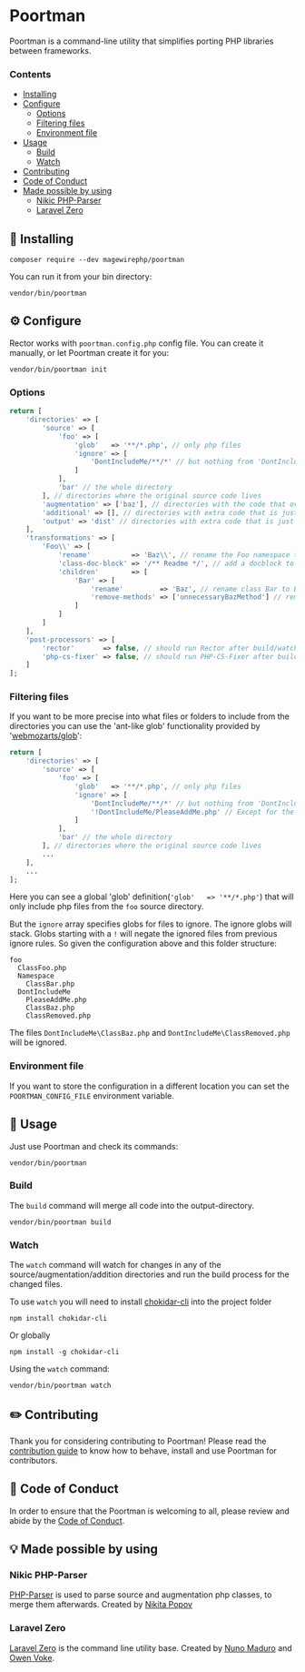 # Poortman
Poortman is a command-line utility that simplifies porting PHP libraries between frameworks.

### Contents

- [Installing](#electric_plug-installing)
- [Configure](#gear-configure)
  - [Options](#options)
  - [Filtering files](#filtering-files)
  - [Environment file](#environment-file)
- [Usage](#tada-usage)
  - [Build](#build)
  - [Watch](#watch)
- [Contributing](#pencil2-contributing)
- [Code of Conduct](#book-code-of-conduct)
- [Made possible by using](#bulb-made-possible-by-using)
  - [Nikic PHP-Parser](#nikic-php-parser)
  - [Laravel Zero](#laravel-zero)

## :electric_plug: Installing
```shell
composer require --dev magewirephp/poortman
```

You can run it from your bin directory:
```shell
vendor/bin/poortman
```

## :gear: Configure
Rector works with `poortman.config.php` config file. You can create it manually, or let Poortman create it for you:
```shell
vendor/bin/poortman init
```

### Options
```php
return [
    'directories' => [
        'source' => [
            'foo' => [
                'glob'   => '**/*.php', // only php files
                'ignore' => [
                    'DontIncludeMe/**/*' // but nothing from 'DontIncludeMe'
                ]
            ],
            'bar' // the whole directory
        ], // directories where the original source code lives
        'augmentation' => ['baz'], // directories with the code that overwrites the original classes
        'additional' => [], // directories with extra code that is just additional code to copy to the dist
        'output' => 'dist' // directories with extra code that is just additional code to copy to the dist
    ],
    'transformations' => [
        'Foo\\' => [
            'rename'          => 'Baz\\', // rename the Foo namespace to Baz
            'class-doc-block' => '/** Readme */', // add a docblock to all the classes in Foo
            'children'        => [
                'Bar' => [
                    'rename'         => 'Baz', // rename class Bar to Baz (with the namespace change it was Foo\Bar and becomes Baz\Baz)
                    'remove-methods' => ['unnecessaryBazMethod'] // remove the method from the class
                ]
            ]
        ]
    ],
    'post-processors' => [
        'rector'       => false, // should run Rector after build/watch?
        'php-cs-fixer' => false, // should run PHP-CS-Fixer after build/watch?
    ]
];
```

### Filtering files
If you want to be more precise into what files or folders to include from the directories you can use the 'ant-like glob' functionality provided by '[webmozarts/glob](https://github.com/webmozarts/glob)':
```php
return [
    'directories' => [
        'source' => [
            'foo' => [
                'glob'   => '**/*.php', // only php files
                'ignore' => [
                    'DontIncludeMe/**/*' // but nothing from 'DontIncludeMe'
                    '!DontIncludeMe/PleaseAddMe.php' // Except for the 'PleaseAddMe' file in 'DontIncludeMe'
                ]
            ],
            'bar' // the whole directory
        ], // directories where the original source code lives
        ...
    ],
    ...
];
```
Here you can see a global 'glob' definition(`'glob'   => '**/*.php'`) that will only include php files from the `foo` source directory.

But the `ignore` array specifies globs for files to ignore.
The ignore globs will stack. Globs starting with a `!` will negate the ignored files from previous ignore rules.
So given the configuration above and this folder structure:
```text
foo
  ClassFoo.php
  Namespace
    ClassBar.php
  DontIncludeMe
    PleaseAddMe.php
    ClassBaz.php
    ClassRemoved.php
```
The files `DontIncludeMe\ClassBaz.php` and `DontIncludeMe\ClassRemoved.php` will be ignored.

### Environment file
If you want to store the configuration in a different location you can set the `POORTMAN_CONFIG_FILE` environment variable.

## :tada: Usage
Just use Poortman and check its commands:
```shell
vendor/bin/poortman
```

### Build
The `build` command will merge all code into the output-directory.
```shell
vendor/bin/poortman build
```

### Watch
The `watch` command will watch for changes in any of the source/augmentation/addition directories and run the build process for the changed files.

To use `watch` you will need to install [chokidar-cli](https://www.npmjs.com/package/chokidar-cli) into the project folder
```shell
npm install chokidar-cli
```
Or globally
```shell
npm install -g chokidar-cli
```

Using the `watch` command:
```shell
vendor/bin/poortman watch
```

## :pencil2: Contributing
Thank you for considering contributing to Poortman! Please read the [contribution guide](https://github.com/magewirephp/poortman/blob/main/CONTRIBUTING.md) to know how to behave, install and use Poortman for contributors.

## :book: Code of Conduct
In order to ensure that the Poortman is welcoming to all, please review and abide by the [Code of Conduct](https://github.com/magewirephp/poortman/blob/main/CODE_OF_CONDUCT.md).

## :bulb: Made possible by using

### Nikic PHP-Parser
[PHP-Parser](https://github.com/nikic/PHP-Parser) is used to parse source and augmentation php classes, to merge them afterwards.
Created by [Nikita Popov](https://github.com/nikic)

### Laravel Zero
[Laravel Zero](https://laravel-zero.com/) is the command line utility base.
Created by [Nuno Maduro](https://github.com/nunomaduro) and [Owen Voke](https://github.com/owenvoke).